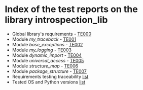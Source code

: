 # Index of the test reports on the library introspection_lib

* Global library's requirements - [TE000](./TE000_library_test_report.md)
* Module *my_traceback* - [TE001](./TE001_traceback_test_report.md)
* Module *base_exceptions* - [TE002](./TE002_base_exceptions_test_report.md)
* Module *my_logging* - [TE003](./TE003_logging_test_report.md)
* Module *dynamic_import* - [TE004](./TE004_dynamic_import_test_report.md)
* Module *universal_access* - [TE005](./TE005_universal_access_test_report.md)
* Module *structure_map* - [TE006](./TE006_structure_map_test_report.md)
* Module *package_structure* - [TE007](./TE007_package_structure_test_report.md)
* Requirements testing traceability [list](./traceability.md)
* Tested OS and Python versions [list](./tested_OS.md)
